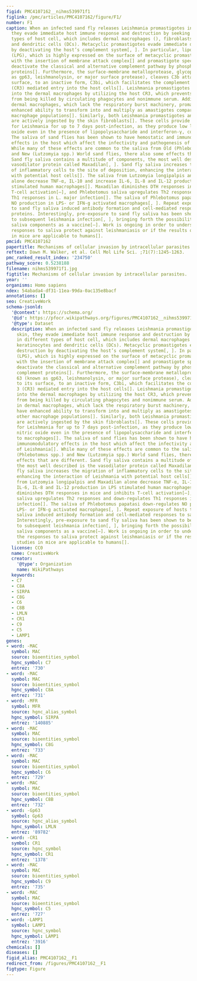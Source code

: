 ```yaml
---
figid: PMC4107162__nihms539971f1
figlink: /pmc/articles/PMC4107162/figure/F1/
number: F1
caption: When an infected sand fly releases Leishmania promastigotes into the skin,
  they evade immediate host immune response and destruction by seeking refuge in different
  types of host cell, which includes dermal macrophages (), fibroblasts, keratinocytes
  and dendritic cells (DCs). Metacyclic promastigotes evade immediate destruction
  by deactivating the host’s complement system[, ]. In particular, lipophosphoglycan
  (LPG), which is highly expressed on the surface of metacyclic promastigotes, interferes
  with the insertion of membrane attack complex[] and promastigote specific kinases
  deactivate the classical and alternative complement pathway by phosphorylating complement
  proteins[]. Furthermore, the surface-membrane metalloprotease, glycoprotein 63 (known
  as gp63, leishmanolysin, or major surface protease), cleaves C3b attached to its
  surface, to an inactive form, C3bi, which facilitates the complement receptor 3
  (CR3) mediated entry into the host cells[]. Leishmania promastigotes gain entry
  into the dermal macrophages by utilizing the host CR3, which prevents the parasites
  from being killed by circulating phagocytes and nonimmune serum. Additionally, in
  dermal macrophages, which lack the respiratory burst machinery, promastigotes have
  enhanced ability to transform into and multiply as amastigotes compared to other
  macrophage populations[]. Similarly, both Leishmania promastigotes and amastigotes
  are actively ingested by the skin fibroblasts[]. These cells provide a safe environment
  for Leishmania for up to 7 days post-infection, as they produce low levels of nitric
  oxide even in the presence of lipopolysaccharide and interferon-γ, compared to macrophages[].
  The saliva of sand flies has been shown to have hemostatic and immunomodulatory
  effects in the host which affect the infectivity and pathogenesis of Leishmania[].
  While many of these effects are common to the saliva from Old (Phlebotomus spp.)
  and New (Lutzomyia spp.) World sand flies, there also some effects that are different.
  Sand fly saliva contains a multitude of components, the most well described is the
  vasodilator protein called Maxadilan[, ]. Sand fly saliva increases the migration
  of inflammatory cells to the site of deposition, enhancing the interaction of Leishmania
  with potential host cells[]. The saliva from Lutzomyia longipalpis and Maxadilan
  alone decrease TNF-α, IL-10 and increase IL-6, IL-8 and IL-12 production in LPS
  stimulated human macrophages[]. Maxadilan diminishes DTH responses in mice and inhibits
  T-cell activation[–], and Phlebotomus saliva upregulates Th2 responses and down-regulates
  Th1 responses in L. major infection[]. The saliva of Phlebotomus papatasi down-regulates
  NO production in LPS- or IFN-g activated macrophages[, ]. Repeat exposure of hosts
  to sand fly saliva induced antibody formation and cell-mediated responses to saliva
  proteins. Interestingly, pre-exposure to sand fly saliva has been shown to be protective
  to subsequent leishmania infection[, ], bringing forth the possibility is using
  saliva components as a vaccine[–]. Work is ongoing in order to understand how the
  responses to saliva protect against leishmaniasis or if the results of these studies
  in mice are applicable to humans[].
pmcid: PMC4107162
papertitle: Mechanisms of cellular invasion by intracellular parasites.
reftext: Dawn M. Walker, et al. Cell Mol Life Sci. ;71(7):1245-1263.
pmc_ranked_result_index: '234750'
pathway_score: 0.5238188
filename: nihms539971f1.jpg
figtitle: Mechanisms of cellular invasion by intracellular parasites.
year: ''
organisms: Homo sapiens
ndex: 54abada4-df31-11ea-99da-0ac135e8bacf
annotations: []
seo: CreativeWork
schema-jsonld:
  '@context': https://schema.org/
  '@id': https://pfocr.wikipathways.org/figures/PMC4107162__nihms539971f1.html
  '@type': Dataset
  description: When an infected sand fly releases Leishmania promastigotes into the
    skin, they evade immediate host immune response and destruction by seeking refuge
    in different types of host cell, which includes dermal macrophages (), fibroblasts,
    keratinocytes and dendritic cells (DCs). Metacyclic promastigotes evade immediate
    destruction by deactivating the host’s complement system[, ]. In particular, lipophosphoglycan
    (LPG), which is highly expressed on the surface of metacyclic promastigotes, interferes
    with the insertion of membrane attack complex[] and promastigote specific kinases
    deactivate the classical and alternative complement pathway by phosphorylating
    complement proteins[]. Furthermore, the surface-membrane metalloprotease, glycoprotein
    63 (known as gp63, leishmanolysin, or major surface protease), cleaves C3b attached
    to its surface, to an inactive form, C3bi, which facilitates the complement receptor
    3 (CR3) mediated entry into the host cells[]. Leishmania promastigotes gain entry
    into the dermal macrophages by utilizing the host CR3, which prevents the parasites
    from being killed by circulating phagocytes and nonimmune serum. Additionally,
    in dermal macrophages, which lack the respiratory burst machinery, promastigotes
    have enhanced ability to transform into and multiply as amastigotes compared to
    other macrophage populations[]. Similarly, both Leishmania promastigotes and amastigotes
    are actively ingested by the skin fibroblasts[]. These cells provide a safe environment
    for Leishmania for up to 7 days post-infection, as they produce low levels of
    nitric oxide even in the presence of lipopolysaccharide and interferon-γ, compared
    to macrophages[]. The saliva of sand flies has been shown to have hemostatic and
    immunomodulatory effects in the host which affect the infectivity and pathogenesis
    of Leishmania[]. While many of these effects are common to the saliva from Old
    (Phlebotomus spp.) and New (Lutzomyia spp.) World sand flies, there also some
    effects that are different. Sand fly saliva contains a multitude of components,
    the most well described is the vasodilator protein called Maxadilan[, ]. Sand
    fly saliva increases the migration of inflammatory cells to the site of deposition,
    enhancing the interaction of Leishmania with potential host cells[]. The saliva
    from Lutzomyia longipalpis and Maxadilan alone decrease TNF-α, IL-10 and increase
    IL-6, IL-8 and IL-12 production in LPS stimulated human macrophages[]. Maxadilan
    diminishes DTH responses in mice and inhibits T-cell activation[–], and Phlebotomus
    saliva upregulates Th2 responses and down-regulates Th1 responses in L. major
    infection[]. The saliva of Phlebotomus papatasi down-regulates NO production in
    LPS- or IFN-g activated macrophages[, ]. Repeat exposure of hosts to sand fly
    saliva induced antibody formation and cell-mediated responses to saliva proteins.
    Interestingly, pre-exposure to sand fly saliva has been shown to be protective
    to subsequent leishmania infection[, ], bringing forth the possibility is using
    saliva components as a vaccine[–]. Work is ongoing in order to understand how
    the responses to saliva protect against leishmaniasis or if the results of these
    studies in mice are applicable to humans[].
  license: CC0
  name: CreativeWork
  creator:
    '@type': Organization
    name: WikiPathways
  keywords:
  - C7
  - C8A
  - SIRPA
  - C8G
  - C6
  - C8B
  - LMLN
  - CR1
  - C9
  - C5
  - LAMP1
genes:
- word: -MAC
  symbol: MAC
  source: bioentities_symbol
  hgnc_symbol: C7
  entrez: '730'
- word: -MAC
  symbol: MAC
  source: bioentities_symbol
  hgnc_symbol: C8A
  entrez: '731'
- word: -MFR
  symbol: MFR
  source: hgnc_alias_symbol
  hgnc_symbol: SIRPA
  entrez: '140885'
- word: -MAC
  symbol: MAC
  source: bioentities_symbol
  hgnc_symbol: C8G
  entrez: '733'
- word: -MAC
  symbol: MAC
  source: bioentities_symbol
  hgnc_symbol: C6
  entrez: '729'
- word: -MAC
  symbol: MAC
  source: bioentities_symbol
  hgnc_symbol: C8B
  entrez: '732'
- word: -Gp63
  symbol: Gp63
  source: hgnc_alias_symbol
  hgnc_symbol: LMLN
  entrez: '89782'
- word: -CR1
  symbol: CR1
  source: hgnc_symbol
  hgnc_symbol: CR1
  entrez: '1378'
- word: -MAC
  symbol: MAC
  source: bioentities_symbol
  hgnc_symbol: C9
  entrez: '735'
- word: -MAC
  symbol: MAC
  source: bioentities_symbol
  hgnc_symbol: C5
  entrez: '727'
- word: -LAMP1
  symbol: LAMP1
  source: hgnc_symbol
  hgnc_symbol: LAMP1
  entrez: '3916'
chemicals: []
diseases: []
figid_alias: PMC4107162__F1
redirect_from: /figures/PMC4107162__F1
figtype: Figure
---
```

